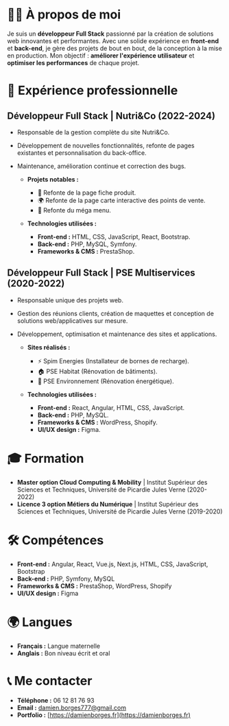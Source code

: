 # 👨‍💻 À propos de moi

Je suis un **développeur Full Stack** passionné par la création de solutions web innovantes et performantes. Avec une solide expérience en **front-end** et **back-end**, je gère des projets de bout en bout, de la conception à la mise en production. Mon objectif : **améliorer l'expérience utilisateur** et **optimiser les performances** de chaque projet.

# 💼 Expérience professionnelle

## **Développeur Full Stack | Nutri&Co** (2022-2024)

* Responsable de la gestion complète du site Nutri&Co.
* Développement de nouvelles fonctionnalités, refonte de pages existantes et personnalisation du back-office.
* Maintenance, amélioration continue et correction des bugs.

    * **Projets notables :**
        * 🔄 Refonte de la page fiche produit.
        * 🌍 Refonte de la page carte interactive des points de vente.
        * 📝 Refonte du méga menu.

    * **Technologies utilisées :**
        * **Front-end :** HTML, CSS, JavaScript, React, Bootstrap.
        * **Back-end :** PHP, MySQL, Symfony.
        * **Frameworks & CMS :** PrestaShop.

## **Développeur Full Stack | PSE Multiservices** (2020-2022)

* Responsable unique des projets web.
* Gestion des réunions clients, création de maquettes et conception de solutions web/applicatives sur mesure.
* Développement, optimisation et maintenance des sites et applications.

    * **Sites réalisés :**
        * ⚡ Spim Energies (Installateur de bornes de recharge).
        * 🏠 PSE Habitat (Rénovation de bâtiments).
        * 🌱 PSE Environnement (Rénovation énergétique).

    * **Technologies utilisées :**
        * **Front-end :** React, Angular, HTML, CSS, JavaScript.
        * **Back-end :** PHP, MySQL.
        * **Frameworks & CMS :** WordPress, Shopify.
        * **UI/UX design :** Figma.

# 🎓 Formation

* **Master option Cloud Computing & Mobility** | Institut Supérieur des Sciences et Techniques, Université de Picardie Jules Verne (2020-2022)
* **Licence 3 option Métiers du Numérique** | Institut Supérieur des Sciences et Techniques, Université de Picardie Jules Verne (2019-2020)

# 🛠️ Compétences

* **Front-end :** Angular, React, Vue.js, Next.js, HTML, CSS, JavaScript, Bootstrap
* **Back-end :** PHP, Symfony, MySQL
* **Frameworks & CMS :** PrestaShop, WordPress, Shopify
* **UI/UX design :** Figma

# 🌍 Langues

* **Français :** Langue maternelle
* **Anglais :** Bon niveau écrit et oral

# 📞 Me contacter

* **Téléphone :** 06 12 81 76 93
* **Email :** [damien.borges777@gmail.com](mailto:damien.borges777@gmail.com)
* **Portfolio :** [https://damienborges.fr](https://damienborges.fr)
